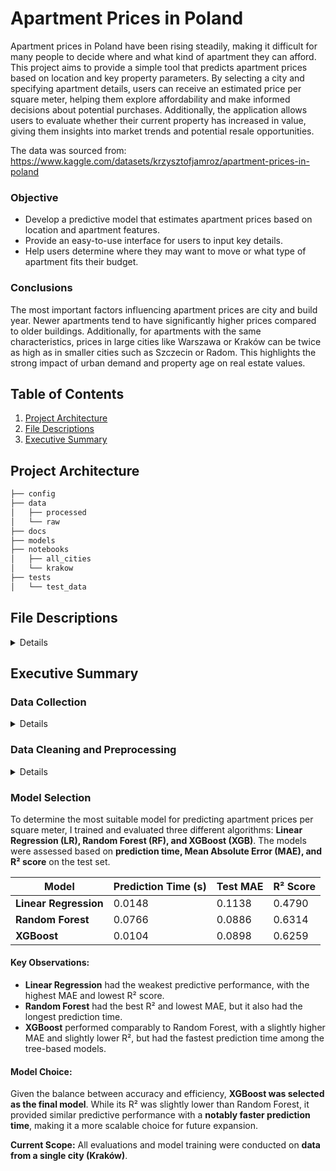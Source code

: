# Apartment Prices in Poland

Apartment prices in Poland have been rising steadily, making it difficult for many people to decide where and what kind of apartment they can afford. This project aims to provide a simple tool that predicts apartment prices based on location and key property parameters. By selecting a city and specifying apartment details, users can receive an estimated price per square meter, helping them explore affordability and make informed decisions about potential purchases. Additionally, the application allows users to evaluate whether their current property has increased in value, giving them insights into market trends and potential resale opportunities.

The data was sourced from: https://www.kaggle.com/datasets/krzysztofjamroz/apartment-prices-in-poland

### Objective
* Develop a predictive model that estimates apartment prices based on location and apartment features.
* Provide an easy-to-use interface for users to input key details.
* Help users determine where they may want to move or what type of apartment fits their budget.

### Conclusions

The most important factors influencing apartment prices are city and build year. Newer apartments tend to have significantly higher prices compared to older buildings. Additionally, for apartments with the same characteristics, prices in large cities like Warszawa or Kraków can be twice as high as in smaller cities such as Szczecin or Radom. This highlights the strong impact of urban demand and property age on real estate values.

## Table of Contents

1. [Project Architecture](#project-architecture)
2. [File Descriptions](#file-descriptions)
3. [Executive Summary](#executive-summary)


## Project Architecture

```bash
├── config
├── data
│   ├── processed
│   └── raw
├── docs
├── models
├── notebooks
│   ├── all_cities
│   └── krakow
├── tests
│   └── test_data
```

## File Descriptions
<details>
[config](config): folder containing configuration files
* [bins.json](config/bins.json): bins used for splitting data in 'distance' columns. File is used for feature engineering new data from user.

[data](data): folder containing all data files 
* [processed](data/processed): datasets that undergone preliminary cleansing, transformations and other preparatory steps
  * [processed_data_all.csv](data/processed/processed_data_all.csv): processed data for all cities from original dataset
  * [processed_data_Krakow.csv](data/processed/processed_data_Krakow.csv): data filtered by city of Krakow and processed
* [raw](data/raw): original datasets
  * [apartments_pl_2024_06.csv](data/raw/apartments_pl_2024_06.csv): original dataset with apartment prices from June 2024

[models](models): folder containing trained algorithms
* [encoders.pkl](models/encoders.pkl): trained OneHotEncoder for all categorical columns
* [xgboost_all_cities.pkl](models/xgboost_all_cities.pkl): XGBoost model trained on data for all cities
* [xgboost_krakow.pkl](models/xgboost_krakow.pkl): XGBoost model trained on data for city of Krakow

[notebooks](notebooks): folder containing notebooks with all project steps
* [all_cities](notebooks/all_cities): notebooks for processing dataset with all cities included
  * [create_model_for_all_cities.ipynb](notebooks/all_cities/create_model_for_all_cities.ipynb): notebook with use of pre-defined functions for data preparation and model training for dataset with all cities included
  * [data_preparation_functions.py](notebooks/all_cities/data_preparation_functions.py): functions for feature selection and engineering
  * [prediction_app.ipynb](notebooks/all_cities/prediction_app.ipynb): notebook with the application that makes a prediction based on user's input
* [krakow](notebooks/krakow): notebooks for processing dataset filtered by city of Krakow
  * [1_data_and_feature_preparation.ipynb](notebooks/krakow/1_data_and_feature_preparation.ipynb): notebook with data exploration and preparation based on dataset filtered by city of Krakow
  * [2_model_training_and_evaluation.ipynb](notebooks/krakow/2_model_training_and_evaluation.ipynb): notebook with steps for training and selecting the best model

[tests](tests): folder containing test cases and test data
* [test_data](tests/test_data): cvs files containing sample data for testing
  * [sample.csv](test_data/tests/sample.csv): csv file containing raw sample data
  * [sample_processed.csv](test_data/tests/sample_processed.csv): csv file containing processed sample data with no missing values
* [test_data_preparation_functions.py](tests/test_data_preparation_functions.py): file containing unit tests for [data_preparation_functions.py](notebooks/all_cities/data_preparation_functions.py)
</details>

## Executive Summary

### Data Collection
<details>
The dataset consists of apartment listings across Poland from June 2024, including features such as:
location, build year, building type, condition, floor details, proximity to Points of Interest (POIs) and city centre, additional features like parking space or balcony etc. 
The data was sourced from https://www.kaggle.com/datasets/krzysztofjamroz/apartment-prices-in-poland and contained missing values and outliers that required preprocessing.

The original dataset consists of following columns:
* *city* - the name of the city where the property is located
* *type* - type of the building
* *squareMeters* - the size of the apartment in square meters
* *rooms* - number of rooms in the apartment
* *floor / floorCount* - the floor where the apartment is located and the total number of floors in the building
* *buildYear* - the year when the building was built
* *latitude, longitude* - geo coordinate of the property
* *centreDistance* - distance from the city centre in km
* *poiCount* - number of points of interest in 500m range from the apartment (schools, clinics, post offices, kindergartens, restaurants, colleges, pharmacies)
* *[poiName]Distance* - distance to the nearest point of interest (schools, clinics, post offices, kindergartens, restaurants, colleges, pharmacies)
* *ownership* - the type of property ownership
* *condition* - the condition of the apartment
* *has[features]* - whether the property has key features such as assigned parking space, balcony, elevator, security, storage room
* *price* - offer price in Polish Zloty
</details>

### Data Cleaning and Preprocessing
<details>


To simplify preprocessing and model development, I focused on one city (Kraków) instead of the entire dataset. This reduced computational complexity and allowed for a more detailed analysis of local patterns before scaling the model.  

**The data cleaning process included:**  
* **Feature Engineering** – Created new columns, including `locationCategory` (based on latitude and longitude) and `price_per_m2`. Split distance columns into bins.  
* **Handling Missing Values** – Imputed missing values using statistical measures (mean, mode, median).  
* **Outlier Detection & Removal** – Winsorized extreme values in `price_per_m2`, `buildYear`, `squareMeters`, and `poiCount`. Applied log transformation to `price_per_m2` for normalization.  
* **Feature Selection** – Removed columns that could lead to data leakage, were highly correlated with other features, or were quasi-constant. Verified important features using **Random Forest Feature Importances**, **Recursive Feature Elimination (RFE)**, and **Forward Feature Selection**.  
* **Encoding** – Used **OneHotEncoder** to convert categorical variables into numerical formats.  

</details>

### Model Selection  

To determine the most suitable model for predicting apartment prices per square meter, I trained and evaluated three different algorithms: **Linear Regression (LR), Random Forest (RF), and XGBoost (XGB)**. The models were assessed based on **prediction time, Mean Absolute Error (MAE), and R² score** on the test set.  

| Model              | Prediction Time (s) | Test MAE  | R² Score  |
|--------------------|--------------------|----------|----------|
| **Linear Regression** | 0.0148             | 0.1138  | 0.4790   |
| **Random Forest**   | 0.0766             | 0.0886  | 0.6314   |
| **XGBoost**        | 0.0104             | 0.0898  | 0.6259   |

#### Key Observations:
- **Linear Regression** had the weakest predictive performance, with the highest MAE and lowest R² score.  
- **Random Forest** had the best R² and lowest MAE, but it also had the longest prediction time.  
- **XGBoost** performed comparably to Random Forest, with a slightly higher MAE and slightly lower R², but had the fastest prediction time among the tree-based models.  

#### Model Choice:
Given the balance between accuracy and efficiency, **XGBoost was selected as the final model**. While its R² was slightly lower than Random Forest, it provided similar predictive performance with a **notably faster prediction time**, making it a more scalable choice for future expansion.  

**Current Scope:** All evaluations and model training were conducted on **data from a single city (Kraków)**. 
